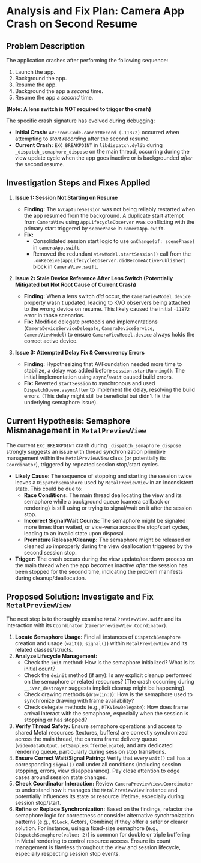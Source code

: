 # Analysis and Fix Plan: Camera App Crash on Second Resume

## Problem Description

The application crashes after performing the following sequence:

1.  Launch the app.
2.  Background the app.
3.  Resume the app.
4.  Background the app a *second* time.
5.  Resume the app a *second* time.

**(Note: A lens switch is NOT required to trigger the crash)**

The specific crash signature has evolved during debugging:

*   **Initial Crash:** `AVError.Code.cannotRecord (-11872)` occurred when attempting to *start recording* after the second resume.
*   **Current Crash:** `EXC_BREAKPOINT` in `libdispatch.dylib` during `_dispatch_semaphore_dispose` on the main thread, occurring during the view update cycle when the app goes inactive or is backgrounded *after* the second resume.

## Investigation Steps and Fixes Applied

1.  **Issue 1: Session Not Starting on Resume**
    *   **Finding:** The `AVCaptureSession` was not being reliably restarted when the app resumed from the background. A duplicate start attempt from `CameraView` using `AppLifecycleObserver` was conflicting with the primary start triggered by `scenePhase` in `cameraApp.swift`.
    *   **Fix:**
        *   Consolidated session start logic to use `onChange(of: scenePhase)` in `cameraApp.swift`.
        *   Removed the redundant `viewModel.startSession()` call from the `.onReceive(appLifecycleObserver.didBecomeActivePublisher)` block in `CameraView.swift`.

2.  **Issue 2: Stale Device Reference After Lens Switch (Potentially Mitigated but Not Root Cause of Current Crash)**
    *   **Finding:** When a lens switch *did* occur, the `CameraViewModel.device` property wasn't updated, leading to KVO observers being attached to the wrong device on resume. This likely caused the initial `-11872` error in those scenarios.
    *   **Fix:** Modified delegate protocols and implementations (`CameraDeviceServiceDelegate`, `CameraDeviceService`, `CameraViewModel`) to ensure `CameraViewModel.device` always holds the correct active device.

3.  **Issue 3: Attempted Delay Fix & Concurrency Errors**
    *   **Finding:** Hypothesizing that AVFoundation needed more time to stabilize, a delay was added before `session.startRunning()`. The initial implementation using `async`/`await` caused build errors.
    *   **Fix:** Reverted `startSession` to synchronous and used `DispatchQueue.asyncAfter` to implement the delay, resolving the build errors. (This delay might still be beneficial but didn't fix the underlying semaphore issue).

## Current Hypothesis: Semaphore Mismanagement in `MetalPreviewView`

The current `EXC_BREAKPOINT` crash during `_dispatch_semaphore_dispose` strongly suggests an issue with thread synchronization primitive management within the `MetalPreviewView` class (or potentially its `Coordinator`), triggered by repeated session stop/start cycles.

*   **Likely Cause:** The sequence of stopping and starting the session twice leaves a `DispatchSemaphore` used by `MetalPreviewView` in an inconsistent state. This could be due to:
    *   **Race Conditions:** The main thread deallocating the view and its semaphore while a background queue (camera callback or rendering) is still using or trying to signal/wait on it after the session stop.
    *   **Incorrect Signal/Wait Counts:** The semaphore might be signaled more times than waited, or vice-versa across the stop/start cycles, leading to an invalid state upon disposal.
    *   **Premature Release/Cleanup:** The semaphore might be released or cleaned up improperly during the view deallocation triggered by the second session stop.
*   **Trigger:** The crash occurs during the view update/teardown process on the main thread when the app becomes inactive *after* the session has been stopped for the second time, indicating the problem manifests during cleanup/deallocation.

## Proposed Solution: Investigate and Fix `MetalPreviewView`

The next step is to thoroughly examine `MetalPreviewView.swift` and its interaction with its `Coordinator` (`CameraPreviewView.Coordinator`).

1.  **Locate Semaphore Usage:** Find all instances of `DispatchSemaphore` creation and usage (`wait()`, `signal()`) within `MetalPreviewView` and its related classes/structs.
2.  **Analyze Lifecycle Management:**
    *   Check the `init` method: How is the semaphore initialized? What is its initial count?
    *   Check the `deinit` method (if any): Is any explicit cleanup performed on the semaphore or related resources? (The crash occurring during `__ivar_destroyer` suggests implicit cleanup might be happening).
    *   Check drawing methods (`draw(in:)`): How is the semaphore used to synchronize drawing with frame availability?
    *   Check delegate methods (e.g., `MTKViewDelegate`): How does frame arrival interact with the semaphore, especially when the session is stopping or has stopped?
3.  **Verify Thread Safety:** Ensure semaphore operations and access to shared Metal resources (textures, buffers) are correctly synchronized across the main thread, the camera frame delivery queue (`videoDataOutput.setSampleBufferDelegate`), and any dedicated rendering queue, particularly during session stop transitions.
4.  **Ensure Correct Wait/Signal Pairing:** Verify that every `wait()` call has a corresponding `signal()` call under all conditions (including session stopping, errors, view disappearance). Pay close attention to edge cases around session state changes.
5.  **Check Coordinator Interaction:** Review `CameraPreviewView.Coordinator` to understand how it manages the `MetalPreviewView` instance and potentially influences its state or resource lifetime, especially during session stop/start.
6.  **Refine or Replace Synchronization:** Based on the findings, refactor the semaphore logic for correctness or consider alternative synchronization patterns (e.g., `NSLock`, Actors, Combine) if they offer a safer or clearer solution. For instance, using a fixed-size semaphore (e.g., `DispatchSemaphore(value: 2)`) is common for double or triple buffering in Metal rendering to control resource access. Ensure its count management is flawless throughout the view and session lifecycle, especially respecting session stop events. 